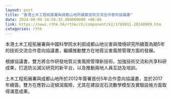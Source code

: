 ```yaml
---
layout: post
title: "​香港土木工程拓展署與成都山地所續簽技術交流合作意向協議書"
date: 2024-09-09 14:50:33.000000000 +08:00
link: https://news.rthk.hk/rthk/ch/component/k2/1769911-20240909.htm
categories: rthk
---
```


本港土木工程拓展署與中國科學院水利部成都山地災害與環境研究所續簽為期5年的技術交流合作意向協議書，繼續推動雙方在地質災害風險管理方面的發展。

根據協議書，雙方將合作研發地質災害風險管理新技術，加強技術交流和共享科研成果，打造防災減災研究的新平台，以及推動兩地人員互訪及培訓。

土木工程拓展署與成都山地所於2012年簽署首份5年合作意向協議書，並於2017年續簽。雙方在應對山泥傾瀉風險，尤其在建設泥石流數學模型及實驗設施方面取得滿意成果。
